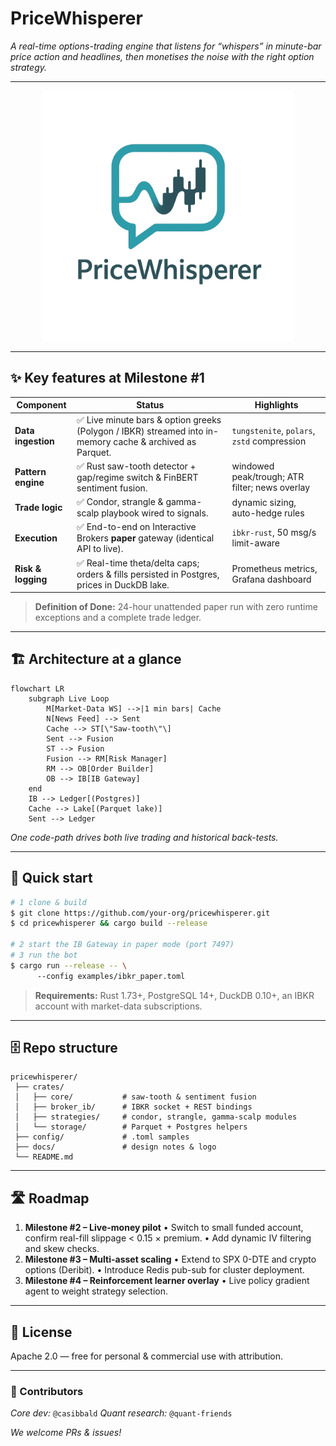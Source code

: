 # PriceWhisperer

*A real-time options-trading engine that listens for “whispers” in minute-bar price action and headlines, then monetises the noise with the right option strategy.*

---

<p align="center">
  <img alt="Project logo" src="docs/images/logo.png" width="400"/>
</p>

---

## ✨ Key features at Milestone #1

| Component          | Status                                                                                                   | Highlights                                     |
| ------------------ | -------------------------------------------------------------------------------------------------------- | ---------------------------------------------- |
| **Data ingestion** | ✅ Live minute bars & option greeks (Polygon / IBKR) streamed into in-memory cache & archived as Parquet. | `tungstenite`, `polars`, `zstd` compression    |
| **Pattern engine** | ✅ Rust saw-tooth detector + gap/regime switch & FinBERT sentiment fusion.                                | windowed peak/trough; ATR filter; news overlay |
| **Trade logic**    | ✅ Condor, strangle & gamma-scalp playbook wired to signals.                                              | dynamic sizing, auto-hedge rules               |
| **Execution**      | ✅ End-to-end on Interactive Brokers **paper** gateway (identical API to live).                           | `ibkr-rust`, 50 msg/s limit-aware              |
| **Risk & logging** | ✅ Real-time theta/delta caps; orders & fills persisted in Postgres, prices in DuckDB lake.               | Prometheus metrics, Grafana dashboard          |

> **Definition of Done:** 24-hour unattended paper run with zero runtime exceptions and a complete trade ledger.

---

## 🏗️  Architecture at a glance

```mermaid
flowchart LR
    subgraph Live Loop
        M[Market-Data WS] -->|1 min bars| Cache
        N[News Feed] --> Sent
        Cache --> ST[\"Saw-tooth\"\]
        Sent --> Fusion
        ST --> Fusion
        Fusion --> RM[Risk Manager]
        RM --> OB[Order Builder]
        OB --> IB[IB Gateway]
    end
    IB --> Ledger[(Postgres)]
    Cache --> Lake[(Parquet lake)]
    Sent --> Ledger
```

*One code-path drives both live trading and historical back-tests.*

---

## 🚀  Quick start

```bash
# 1 clone & build
$ git clone https://github.com/your-org/pricewhisperer.git
$ cd pricewhisperer && cargo build --release

# 2 start the IB Gateway in paper mode (port 7497)
# 3 run the bot
$ cargo run --release -- \  
      --config examples/ibkr_paper.toml
```

> **Requirements:** Rust 1.73+, PostgreSQL 14+, DuckDB 0.10+, an IBKR account with market-data subscriptions.

---

## 🗄️  Repo structure

```
pricewhisperer/
 ├── crates/
 │   ├── core/           # saw-tooth & sentiment fusion
 │   ├── broker_ib/      # IBKR socket + REST bindings
 │   ├── strategies/     # condor, strangle, gamma-scalp modules
 │   └── storage/        # Parquet + Postgres helpers
 ├── config/             # .toml samples
 ├── docs/               # design notes & logo
 └── README.md
```

---

## 🛣️  Roadmap

1. **Milestone #2 – Live-money pilot**
   • Switch to small funded account, confirm real-fill slippage < 0.15 × premium.
   • Add dynamic IV filtering and skew checks.
2. **Milestone #3 – Multi-asset scaling**
   • Extend to SPX 0-DTE and crypto options (Deribit).
   • Introduce Redis pub-sub for cluster deployment.
3. **Milestone #4 – Reinforcement learner overlay**
   • Live policy gradient agent to weight strategy selection.

---

## 📜  License

Apache 2.0 — free for personal & commercial use with attribution.

---

### 👥  Contributors

*Core dev:* `@casibbald`
*Quant research:* `@quant-friends`

*We welcome PRs & issues!*
